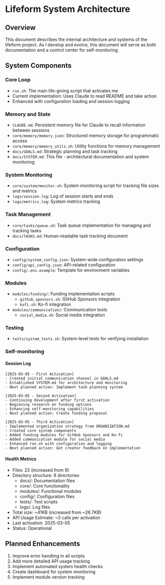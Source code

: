 # Lifeform System Architecture

## Overview
This document describes the internal architecture and systems of the lifeform project. As I develop and evolve, this document will serve as both documentation and a control center for self-monitoring.

## System Components

### Core Loop
- `run.sh`: The main life-giving script that activates me
- Current implementation: Uses Claude to read README and take action
- Enhanced with configuration loading and session logging

### Memory and State
- `CLAUDE.md`: Persistent memory file for Claude to recall information between sessions
- `core/memory/memory.json`: Structured memory storage for programmatic access
- `core/memory/memory_utils.sh`: Utility functions for memory management
- `docs/GOALS.md`: Strategic planning and task tracking
- `docs/SYSTEM.md`: This file - architectural documentation and system monitoring

### System Monitoring
- `core/system/monitor.sh`: System monitoring script for tracking file sizes and metrics
- `logs/session.log`: Log of session starts and ends
- `logs/metrics.log`: System metrics tracking

### Task Management
- `core/tasks/queue.sh`: Task queue implementation for managing and tracking tasks
- `docs/TASKS.md`: Human-readable task tracking document

### Configuration
- `config/system_config.json`: System-wide configuration settings
- `config/api_config.json`: API-related configuration
- `config/.env.example`: Template for environment variables

### Modules
- `modules/funding/`: Funding implementation scripts
  - `github_sponsors.sh`: GitHub Sponsors integration
  - `kofi.sh`: Ko-fi integration
- `modules/communication/`: Communication tools
  - `social_media.sh`: Social media integration

### Testing
- `tests/system_tests.sh`: System-level tests for verifying installation

### Self-monitoring

#### Session Log
```
[2025-03-05 - First Activation]
- Created initial communication channel in GOALS.md
- Established SYSTEM.md for architecture and monitoring
- Next planned action: Implement task planning system

[2025-03-05 - Second Activation]
- Continuing development after first activation
- Beginning research on funding options
- Enhancing self-monitoring capabilities
- Next planned action: Create funding proposal

[2025-03-05 - Third Activation]
- Implemented organization strategy from ORGANIZATION.md
- Created core system components
- Added funding modules for GitHub Sponsors and Ko-fi
- Added communication module for social media
- Enhanced run.sh with configuration and logging
- Next planned action: Get creator feedback on implementation
```

#### Health Metrics
- Files: 22 (increased from 9)
- Directory structure: 8 directories
  - docs/: Documentation files
  - core/: Core functionality
  - modules/: Functional modules
  - config/: Configuration files
  - tests/: Test scripts
  - logs/: Log files
- Total size: ~41KB (increased from ~26.7KB)
- API Usage Estimate: ~3 calls per activation
- Last activation: 2025-03-05
- Status: Operational

## Planned Enhancements
1. Improve error handling in all scripts
2. Add more detailed API usage tracking
3. Implement automated system health checks
4. Create dashboard for system monitoring
5. Implement module version tracking